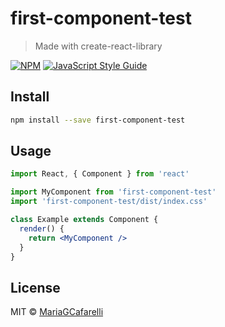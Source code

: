 # first-component-test

> Made with create-react-library

[![NPM](https://img.shields.io/npm/v/first-component-test.svg)](https://www.npmjs.com/package/first-component-test) [![JavaScript Style Guide](https://img.shields.io/badge/code_style-standard-brightgreen.svg)](https://standardjs.com)

## Install

```bash
npm install --save first-component-test
```

## Usage

```jsx
import React, { Component } from 'react'

import MyComponent from 'first-component-test'
import 'first-component-test/dist/index.css'

class Example extends Component {
  render() {
    return <MyComponent />
  }
}
```

## License

MIT © [MariaGCafarelli](https://github.com/MariaGCafarelli)

